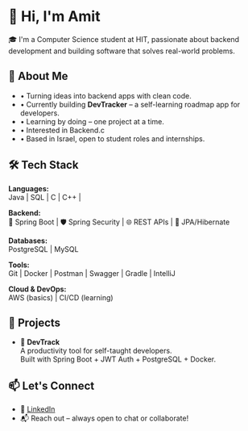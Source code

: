 # 👋 Hi, I'm Amit

🎓 I'm a Computer Science student at HIT, passionate about backend development and building software that solves real-world problems.

## 🧠 About Me

- • Turning ideas into backend apps with clean code.
- • Currently building **DevTracker** – a self-learning roadmap app for developers.
- • Learning by doing – one project at a time.
- • Interested in Backend.c
- • Based in Israel, open to student roles and internships.

## 🛠️ Tech Stack

**Languages:**  
 Java |  SQL |  C |  C++ | 

**Backend:**  
🌱 Spring Boot | 🛡️ Spring Security | 🌐 REST APIs | 🧩 JPA/Hibernate

**Databases:**  
 PostgreSQL | MySQL

**Tools:**  
 Git |  Docker |  Postman |  Swagger |  Gradle |  IntelliJ

**Cloud & DevOps:**  
 AWS (basics) |  CI/CD (learning)

## 📌 Projects

- 🎯 **DevTrack**  
  A productivity tool for self-taught developers.  
  Built with Spring Boot + JWT Auth + PostgreSQL + Docker.

## 📫 Let's Connect

- 💼 [LinkedIn](https://www.linkedin.com/in/amit-or/)
- 📬 Reach out – always open to chat or collaborate!

